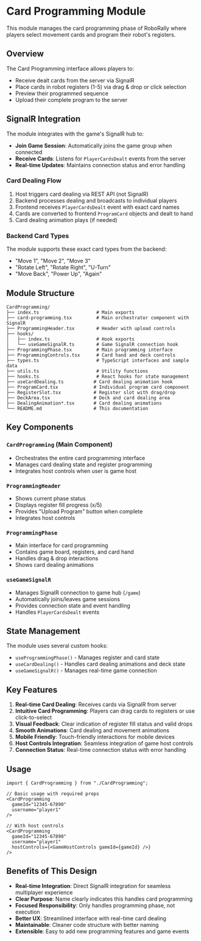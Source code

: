 # Card Programming Module

This module manages the card programming phase of RoboRally where players select movement cards and program their robot's registers.

## Overview

The Card Programming interface allows players to:

- Receive dealt cards from the server via SignalR
- Place cards in robot registers (1-5) via drag & drop or click selection
- Preview their programmed sequence
- Upload their complete program to the server

## SignalR Integration

The module integrates with the game's SignalR hub to:

- **Join Game Session**: Automatically joins the game group when connected
- **Receive Cards**: Listens for `PlayerCardsDealt` events from the server
- **Real-time Updates**: Maintains connection status and error handling

### Card Dealing Flow

1. Host triggers card dealing via REST API (not SignalR)
2. Backend processes dealing and broadcasts to individual players
3. Frontend receives `PlayerCardsDealt` event with exact card names
4. Cards are converted to frontend `ProgramCard` objects and dealt to hand
5. Card dealing animation plays (if needed)

### Backend Card Types

The module supports these exact card types from the backend:

- "Move 1", "Move 2", "Move 3"
- "Rotate Left", "Rotate Right", "U-Turn"
- "Move Back", "Power Up", "Again"

## Module Structure

```
CardProgramming/
├── index.ts                     # Main exports
├── card-programming.tsx         # Main orchestrator component with SignalR
├── ProgrammingHeader.tsx        # Header with upload controls
├── hooks/
│   ├── index.ts                 # Hook exports
│   └── useGameSignalR.ts        # Game SignalR connection hook
├── ProgrammingPhase.tsx         # Main programming interface
├── ProgrammingControls.tsx      # Card hand and deck controls
├── types.ts                     # TypeScript interfaces and sample data
├── utils.ts                     # Utility functions
├── hooks.ts                     # React hooks for state management
├── useCardDealing.ts           # Card dealing animation hook
├── ProgramCard.tsx             # Individual program card component
├── RegisterSlot.tsx            # Register slot with drag/drop
├── DeckArea.tsx                # Deck and card dealing area
├── DealingAnimation*.tsx       # Card dealing animations
└── README.md                   # This documentation
```

## Key Components

### `CardProgramming` (Main Component)

- Orchestrates the entire card programming interface
- Manages card dealing state and register programming
- Integrates host controls when user is game host

### `ProgrammingHeader`

- Shows current phase status
- Displays register fill progress (x/5)
- Provides "Upload Program" button when complete
- Integrates host controls

### `ProgrammingPhase`

- Main interface for card programming
- Contains game board, registers, and card hand
- Handles drag & drop interactions
- Shows card dealing animations

### `useGameSignalR`

- Manages SignalR connection to game hub (`/game`)
- Automatically joins/leaves game sessions
- Provides connection state and event handling
- Handles `PlayerCardsDealt` events

## State Management

The module uses several custom hooks:

- `useProgrammingPhase()` - Manages register and card state
- `useCardDealing()` - Handles card dealing animations and deck state
- `useGameSignalR()` - Manages real-time game connection

## Key Features

1. **Real-time Card Dealing**: Receives cards via SignalR from server
2. **Intuitive Card Programming**: Players can drag cards to registers or use click-to-select
3. **Visual Feedback**: Clear indication of register fill status and valid drops
4. **Smooth Animations**: Card dealing and movement animations
5. **Mobile Friendly**: Touch-friendly interactions for mobile devices
6. **Host Controls Integration**: Seamless integration of game host controls
7. **Connection Status**: Real-time connection status with error handling

## Usage

```tsx
import { CardProgramming } from "./CardProgramming";

// Basic usage with required props
<CardProgramming
  gameId="12345-67890"
  username="player1"
/>

// With host controls
<CardProgramming
  gameId="12345-67890"
  username="player1"
  hostControls={<GameHostControls gameId={gameId} />}
/>
```

## Benefits of This Design

- **Real-time Integration**: Direct SignalR integration for seamless multiplayer experience
- **Clear Purpose**: Name clearly indicates this handles card programming
- **Focused Responsibility**: Only handles programming phase, not execution
- **Better UX**: Streamlined interface with real-time card dealing
- **Maintainable**: Cleaner code structure with better naming
- **Extensible**: Easy to add new programming features and game events
